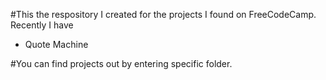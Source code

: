 #This the respository I created for the projects I found on FreeCodeCamp. Recently I have
  * Quote Machine

#You can find projects out by entering specific folder.